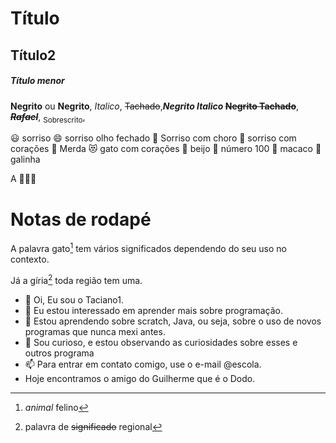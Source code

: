 # Título
## Título2
##### Título menor
**Negrito** ou __Negrito__,
*Italico*, ~~Tachado~~,***Negrito Italico* ~~Negrito Tachado~~**, **~~*Rafael*~~**, <sub>Sobrescrito</sub>,

:smiley: sorriso
:smile: sorriso olho fechado
:rofl: Sorriso com choro
:smiling_face_with_three_hearts: sorriso com corações
:shit: Merda
:heart_eyes_cat: gato com corações
:kiss: beijo
:100: número 100
:monkey: macaco
:chicken: galinha

A :chicken::boot::egg:

# Notas de rodapé
A palavra gato[^1] tem vários significados dependendo do seu uso no contexto.

Já a gíria[^2] toda região tem uma.


[^1]: *animal* felino
[^2]: palavra de ~~significado~~ regional

- 👋 Oi, Eu sou o Taciano1.
- 👀 Eu estou interessado em aprender mais sobre programação.
- 🌱 Estou aprendendo sobre scratch, Java, ou seja, sobre o uso de novos programas que nunca mexi antes.
- 💞️ Sou curioso, e estou observando as curiosidades sobre esses e outros programa
- 📫 Para entrar em contato comigo, use o e-mail @escola.
- Hoje  encontramos o amigo  do Guilherme que é o Dodo.
<!---
Taciano1/Taciano1 is a ✨ special ✨ repository because its `README.md` (this file) appears on your GitHub profile.
You can click the Preview link to take a look at your changes.
--->
